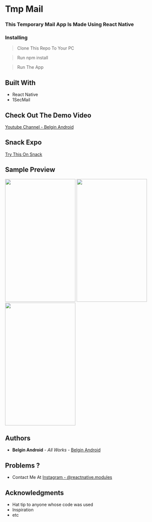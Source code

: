 # Tmp Mail

### This Temporary Mail App Is Made Using React Native 

### Installing

> Clone This Repo To Your PC 

> Run npm install

> Run The App

## Built With

* React Native
* 1SecMail

## Check Out The Demo Video

[Youtube Channel - Belgin Android](https://www.youtube.com/watch?v=nqAJO_3wvro)

## Snack Expo

[ Try This On Snack ](https://snack.expo.io/@belgin/budget-tracker)

## Sample Preview

<img src="https://user-images.githubusercontent.com/61349423/99829525-67abfe80-2b82-11eb-9f9a-13664b025919.png" width="230" height="400"> <img src="https://user-images.githubusercontent.com/61349423/99829523-67136800-2b82-11eb-82f8-8b9e6748af8e.png" width="230" height="400"> <img src="https://user-images.githubusercontent.com/61349423/99829517-6549a480-2b82-11eb-8f08-e54ab3cde546.png" width="230" height="400">


## Authors

* **Belgin Android** - *All Works* - [Belgin Android](https://github.com/Belgin-Android)

## Problems ?

* Contact Me At [Instagram - @reactnative.modules](https://www.instagram.com/reactnative.modules/)

## Acknowledgments

* Hat tip to anyone whose code was used
* Inspiration
* etc
